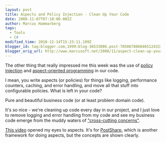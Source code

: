 ```yaml
---
layout: post
title: Aspects and Policy Injection - Clean Up Your Code
date: 2008-11-07T07:10:00.002Z
author: Marcus Hammarberg
tags:
  - Tools
  - C#
modified_time: 2010-12-14T15:23:11.109Z
blogger_id: tag:blogger.com,1999:blog-36533086.post-7858678868465124323
blogger_orig_url: http://www.marcusoft.net/2008/11/aspect-clean-up-your-code.html
---
```


The other thing that really impressed me this week was the use of [policy injection](http://msdn.microsoft.com/en-us/library/cc309507.aspx) and [aspect-oriented programming](http://en.wikipedia.org/wiki/Aspect-oriented_programming) in our code.

I mean, you write aspects (or policies) for things like logging, performance counters, caching, and error handling, and move all that stuff into configurable policies. What is left in your code?

Pure and beautiful business code (or at least problem domain code).

It's so nice - we're cleaning up code every day in our project, and I just love to remove logging and error handling from my code and see my business code emerge from the muddy waters of ["cross-cutting concerns"](http://en.wikipedia.org/wiki/Cross-cutting_concern).

[This video](http://www.postsharp.org/about/video/default.aspx) opened my eyes to aspects. It's for [PostSharp](http://www.postsharp.org/), which is another framework for doing aspects, but the concepts are shown clearly.
